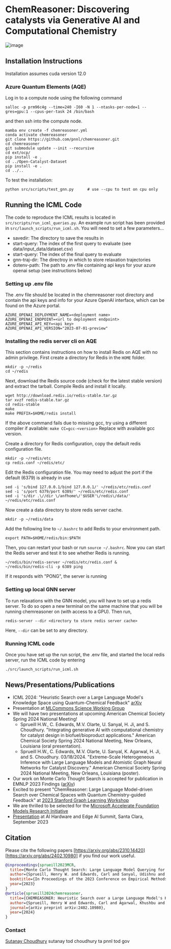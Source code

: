 # ChemReasoner: Discovering catalysts via Generative AI and Computational Chemistry
![image](https://github.com/pnnl/chemreasoner/assets/7649924/ccae35c9-876e-4865-8e46-0b229167d522)

## Installation Instructions

Installation assumes cuda version 12.0

### Azure Quantum Elements (AQE)
Log in to a compute node using the following command
```shell
salloc -p prm96c4g --time=240 -I60 -N 1 --ntasks-per-node=1 --gres=gpu:1 --cpus-per-task 24 /bin/bash
```
and then ssh into the compute node.


```
mamba env create -f chemreasoner.yml
conda activate chemreasoner
git clone https://github.com/pnnl/chemreasoner.git
cd chemreasoner
git submodule update --init --recursive
cd ext/ocp/
pip install -e .
cd ../Open-Catalyst-Dataset
pip install -e .
cd ../..
```

To test the installation:
```
python src/scripts/test_gnn.py      # use --cpu to test on cpu only
```

## Running the ICML Code

The code to reproduce the ICML results is located in ```src/scripts/run_icml_queries.py```. An example run script has been provided in ```src/launch_scripts/run_icml.sh```. You will need to set a few parameters...

* savedir: The directory to save the results in
* start-query: The index of the first query to evaluate (see data/input_data/dataset.csv)
* start-query: The index of the final query to evaluate
* gnn-traj-dir: The directroy in which to store relaxation trajectories
* dotenv-path: The path to .env file containing api keys for your azure openai setup (see instructions below)

### Setting up .env file

The .env file should be located in the chemreasoner root directory and contain the api keys and info for your Azure OpenAI interface, which can be found on the Azure portal.

```
AZURE_OPENAI_DEPLOYMENT_NAME=<deployment name>
AZURE_OPENAI_ENDPOINT=<url to deployment endpoint>
AZURE_OPENAI_API_KEY=<api key>
AZURE_OPENAI_API_VERSION="2023-07-01-preview"
```

### Installing the redis server cli on AQE
This section contains instructions on how to install Redis on AQE with no admin privilege. First create a directory for Redis in the `HOME` folder.
```
mkdir -p ~/redis
cd ~/redis
```
Next, download the Redis source code (check for the latest stable version) and extract the tarball. Compile Redis and install it locally.
```
wget http://download.redis.io/redis-stable.tar.gz
tar xvzf redis-stable.tar.gz
cd redis-stable
make
make PREFIX=$HOME/redis install
```
If the above command fails due to missing gcc, try using a different compiler if available: `make CC=gcc-<version>` Replace <version> with available gcc version.

Create a directory for Redis configuration, copy the default redis configuration file.
```
mkdir -p ~/redis/etc
cp redis.conf ~/redis/etc/
```

Edit the Redis configuration file. You may need to adjust the port if the default (6379) is already in use
```
sed -i 's/bind 127.0.0.1/bind 127.0.0.1/' ~/redis/etc/redis.conf
sed -i 's/port 6379/port 6389/' ~/redis/etc/redis.conf
sed -i 's/dir .\//dir \/anfhome\/'$USER'\/redis\/data/' ~/redis/etc/redis.conf
```

Now create a data directory to store redis server cache.
```
mkdir -p ~/redis/data
```

Add the following line to `~/.bashrc` to add Redis to your environment path.
```
export PATH=$HOME/redis/bin:$PATH
```

Then, you can restart your bash or run `source ~/.bashrc`.  Now you can start the Redis server and test it to see whether Redis is running.
```
~/redis/bin/redis-server ~/redis/etc/redis.conf &
~/redis/bin/redis-cli -p 6389 ping
```
If it responds with "PONG", the server is running


### Setting up local GNN server

To run relaxations with the GNN model, you will have to set up a redis server. To do so open a new terminal on the same machine that you will be running chemreasoner on (with access to a GPU). Then run,

```
redis-server --dir <directory to store redis server cache>
```

Here, ```--dir``` can be set to any directory.

### Running ICML code

Once you have set up the run script, the .env file, and started the local redis server, run the ICML code by entering

```
./src/launch_scripts/run_icml.sh
```


## News/Presentations/Publications
* ICML 2024: "Heuristic Search over a Large Language Model's Knowledge Space using Quantum-Chemical Feedback" [arXiv](https://arxiv.org/abs/2402.10980)
* Presentation at [MLCommons Science Working Group](https://sutanay.github.io/publications/ChemReasoner-SciMLCommons.pdf)
* We will have two presentations at upcoming American Chemical Society Spring 2024 National Meeting!
    * Sprueill H.W., C. Edwards, M.V. Olarte, U. Sanyal, H. Ji, and S. Choudhury. "Integrating generative AI with computational chemistry for catalyst design in biofuel/bioproduct applications." American Chemical Society Spring 2024 National Meeting, New Orleans, Louisiana (oral presentation).
    * Sprueill H.W., C. Edwards, M.V. Olarte, U. Sanyal, K. Agarwal, H. Ji, and S. Choudhury. 03/18/2024. "Extreme-Scale Heterogeneous Inference with Large Language Models and Atomistic Graph Neural Networks for Catalyst Discovery." American Chemical Society Spring 2024 National Meeting, New Orleans, Louisiana (poster). 
* Our work on Monte Carlo Thought Search is accepted for publication in EMNLP 2023 Findings ([arXiv](https://arxiv.org/abs/2310.14420))
* Excited to present "ChemReasoner: Large Language Model-driven Search over Chemical Spaces with Quantum Chemistry-guided Feedback" at [2023 Stanford Graph Learning Workshop](https://snap.stanford.edu/graphlearning-workshop-2023/)
* We are thrilled to be selected for the [Microsoft Accelerate Foundation Models Research Initiative](https://www.microsoft.com/en-us/research/collaboration/accelerating-foundation-models-research/)
* [Presentation](https://www.kisacoresearch.com/sites/default/files/presentations/aihwsummit-sutanay.pdf) at AI Hardware and Edge AI Summit, Santa Clara, September 2023

Citation
------

Please cite the following papers [https://arxiv.org/abs/2310.14420] [https://arxiv.org/abs/2402.10980] if you find our work useful.

```bibtex
@inproceedings{sprueill2023MCR,
  title={Monte Carlo Thought Search: Large Language Model Querying for Complex Scientific Reasoning in Catalyst Design},
  author={Sprueill, Henry W. and Edwards, Carl and Sanyal, Udishnu and Olarte, Mariefel and Ji, Heng and Choudhury, Sutanay}
  booktitle={In Proceedings of the 2023 Conference on Empirical Methods in Natural Language Processing (EMNLP2023) Findings},
  year={2023}
}
@article{sprueill2024chemreasoner,
  title={CHEMREASONER: Heuristic Search over a Large Language Model's Knowledge Space using Quantum-Chemical Feedback},
  author={Sprueill, Henry W and Edwards, Carl and Agarwal, Khushbu and Olarte, Mariefel V and Sanyal, Udishnu and Johnston, Conrad and Liu, Hongbin and Ji, Heng and Choudhury, Sutanay},
  journal={arXiv preprint arXiv:2402.10980},
  year={2024}
}
```
### Contact

[Sutanay Choudhury](https://www.linkedin.com/in/sutanay/)
sutanay tod choudhury ta pnnl tod gov
